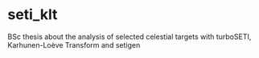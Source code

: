 # seti_klt
BSc thesis about the analysis of selected celestial targets with turboSETI, Karhunen-Loève Transform and setigen
